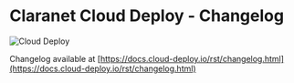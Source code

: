 # Claranet Cloud Deploy - Changelog

![Cloud Deploy](https://www.cloudeploy.io/ghost/full_logo.png)

Changelog available at [https://docs.cloud-deploy.io/rst/changelog.html](https://docs.cloud-deploy.io/rst/changelog.html)
